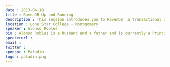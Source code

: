 ```yaml
---
date : 2013-04-18
title : RavenDB Up and Running
description : This session introduces you to RavenDB, a transactional open source 2nd generation document database written in .NET. You'll learn hands on how RavenDB makes development easier for .NET developers. You will understand what a document database is. You will discover the power behind flexible data models. You will learn the basic concepts. You will know how to get RavenDB up and running.  
location : Lone Star College - Montgomery
speaker : Alonso Robles
bio : Alonso Robles is a husband and a father and is currently a Principal Consultant at Headspring, a leading software development company. He has developed numerous .NET solutions over the last decade for companies in many industries including finance, insurance, biotech, entertainment, manufacturing, education, technology, and even local government. He has always been interested in machine learning and large data sets and has spent most of his time in the past few years working projects with NoSQL implementations.  
speakerurl : 
email : 
twitter : 
sponsor : Paladin
logo : paladin.png
---
```

